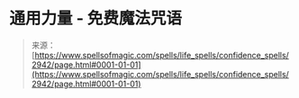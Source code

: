 <!--yml

分类：未分类

日期：2024年06月12日 18:36:39

-->

# 通用力量 - 免费魔法咒语

> 来源：[https://www.spellsofmagic.com/spells/life_spells/confidence_spells/2942/page.html#0001-01-01](https://www.spellsofmagic.com/spells/life_spells/confidence_spells/2942/page.html#0001-01-01)
